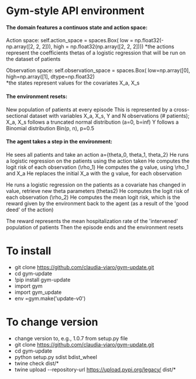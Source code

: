 # Gym-style API environment


#### The domain features a continuos state and action space:
Action space: self.action_space = spaces.Box(
                                      low = np.float32(-np.array([2, 2, 2])),
                                      high = np.float32(np.array([2, 2, 2])))
*the actions represent the coefficients thetas of a logistic regression that will be run on the dataset of patients            

Observation space: self.observation_space = spaces.Box(
                                                low=np.array([0], 
                                                high=np.array([1], 
                                                dtype=np.float32)            
*the states represent values for the covariates X_a, X_s

#### The environment resets:

New population of patients at every episode
This is represented by a cross-sectional dataset with variables X_a, X_s, Y and N observations (# patients);
X_a, X_s follows a truncated normal distribution (a=0, b=inf)
Y follows a Binomial distribution Bin(p, n), p=0.5

#### The agent takes a step in the environment:

He sees all patients and take an action a={theta_0, theta_1, theta_2}
He runs a logistic regression on the patients using the action taken
He computes the logit risk of each observation (\rho_1)
He computes the g value, using \rho_1 and X_a
He replaces the initial X_a with the g value, for each observation

He runs a logistic regression on the patients as a covariate has changed in value, retrieve new theta parameters (thetas2)
He computes the logit risk of each observation (\rho_2)
He computes the mean logit risk, which is the reward given by the environment back to the agent (as a result of the 'good deed' of the action)

The reward represents the mean hospitalization rate of the 'intervened' population of patients
Then the episode ends and the environment resets

# To install
- git clone https://github.com/claudia-viaro/gym-update.git
- cd gym-update
- !pip install gym-update
- import gym
- import gym_update
- env =gym.make('update-v0')

# To change version
- change version to, e.g., 1.0.7 from setup.py file
- git clone https://github.com/claudia-viaro/gym-update.git
- cd gym-update
- python setup.py sdist bdist_wheel
- twine check dist/*
- twine upload --repository-url https://upload.pypi.org/legacy/ dist/*
